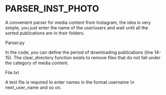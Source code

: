 # PARSER_INST_PHOTO


A convenient parser for media content from Instagram, the idea is very simple, you just enter the name of the user/users and wait until all the sorted publications are in their folders.

Parser.py


In the code, you can define the period of downloading publications (line 14-15). The clear_directory function exists to remove files that do not fall under the category of media content.

File.txt


A text file is required to enter names in the format username \n next_user_name
and so on.
